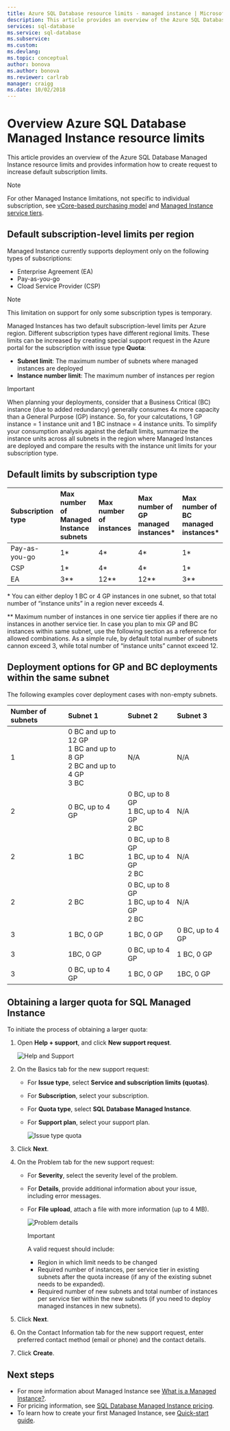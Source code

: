 ```yaml
---
title: Azure SQL Database resource limits - managed instance | Microsoft Docs
description: This article provides an overview of the Azure SQL Database resource limits for managed instances. 
services: sql-database
ms.service: sql-database
ms.subservice: 
ms.custom:
ms.devlang: 
ms.topic: conceptual
author: bonova
ms.author: bonova
ms.reviewer: carlrab
manager: craigg
ms.date: 10/02/2018
---
```

# Overview Azure SQL Database Managed Instance resource limits

This article provides an overview of the Azure SQL Database Managed Instance resource limits and provides information how to create request to increase default subscription limits. 

> [!NOTE]
> For other Managed Instance limitations, not specific to individual subscription, see [vCore-based purchasing model](sql-database-managed-instance.md#vcore-based-purchasing-model) and [Managed Instance service tiers](sql-database-managed-instance.md#managed-instance-service-tiers).

## Default subscription-level limits per region

Managed Instance currently supports deployment only on the following types of subscriptions:

- Enterprise Agreement (EA)
- Pay-as-you-go
- Cload Service Provider (CSP)

> [!NOTE]
> This limitation on support for only some subscription types is temporary.

Managed Instances has two default subscription-level limits per Azure region. Different subscription types have different regional limits. These limits can be increased by creating special support request in the Azure portal for the subscription with issue type **Quota**:

- **Subnet limit**: The maximum number of subnets where managed instances are deployed
- **Instance number limit**: The maximum number of instances per region

> [!IMPORTANT]
> When planning your deployments, consider that a Business Critical (BC) instance (due to added redundancy) generally consumes 4x more capacity than a General Purpose (GP) instance. So, for your calcutations, 1 GP instance = 1 instance unit and 1 BC instnace = 4 instance units. To simplify your consumption analysis against the default limits, summarize the instance units across all subnets in the region where Managed Instances are deployed and compare the results with the instance unit limits for your subscription type.

## Default limits by subscription type

|Subscription type| Max number of Managed Instance subnets | Max number of instances |Max number of GP managed instances*|Max number of BC managed instances*|
| :---| :--- | :--- |:--- |:--- |
|Pay-as-you-go|1*|4*|4*|1*|
|CSP |1*|4*|4*|1*|
|EA|3**|12**|12**|3**|

\* You can either deploy 1 BC or 4 GP instances in one subnet, so that total number of “instance units” in a region never exceeds 4.

** Maximum number of instances in one service tier applies if there are no instances in another service tier. In case you plan to mix GP and BC instances within same subnet, use the following section as a reference for allowed combinations. As a simple rule, by default total number of subnets cannon exceed 3, while total number of “instance units” cannot exceed 12. 

## Deployment options for GP and BC deployments within the same subnet 

The following examples cover deployment cases with non-empty subnets. 

|Number of subnets|Subnet 1|Subnet 2|Subnet 3|
|:---|:---|:---|:---|
|1|0 BC and up to 12 GP<br>1 BC and up to 8 GP<br>2 BC and up to 4 GP<br>3 BC|N/A| N/A|
|2|0 BC, up to 4 GP|0 BC, up to 8 GP<br>1 BC, up to 4 GP<br>2 BC|N/A|
|2|1 BC|0 BC, up to 8 GP<br>1 BC, up to 4 GP<br>2 BC|N/A|
|2|2 BC|0 BC, up to 8 GP<br>1 BC, up to 4 GP<br>2 BC|N/A|
|3|1 BC, 0 GP|1 BC, 0 GP|0 BC, up to 4 GP|
|3|1BC, 0 GP|0 BC, up to 4 GP|1 BC, 0 GP|
|3|0 BC, up to 4 GP|1 BC, 0 GP|1BC, 0 GP|

## Obtaining a larger quota for SQL Managed Instance

To initiate the process of obtaining a larger quota:

1. Open **Help + support**, and click **New support request**. 

   ![Help and Support](media/sql-database-managed-instance-resource-limits/help-and-support.png)
2. On the Basics tab for the new support request:
   - For **Issue type**, select **Service and subscription limits (quotas)**.
   - For **Subscription**, select your subscription.
   - For **Quota type**, select **SQL Database Managed Instance**.
   - For **Support plan**, select your support plan.

     ![Issue type quota](media/sql-database-managed-instance-resource-limits/issue-type-quota.png)

3. Click **Next**.
4. On the Problem tab for the new support request:
   - For **Severity**, select the severity level of the problem.
   - For **Details**, provide additional information about your issue, including error messages.
   - For **File upload**, attach a file with more information (up to 4 MB).

     ![Problem details](media/sql-database-managed-instance-resource-limits/problem-details.png)

     > [!IMPORTANT]
     > A valid request should include: 
     > - Region in which limit needs to be changed 
     > - Required number of instances, per service tier in existing subnets after the quota increase (if any of the existing subnet needs to be expanded). 
     > - Required number of new subnets and total number of instances per service tier within the new subnets (if you need to deploy managed instances in new subnets).
5. Click **Next**.
6. On the Contact Information tab for the new support request, enter preferred contact method (email or phone) and the contact details.
7. Click **Create**.

## Next steps 

- For more information about Managed Instance see [What is a Managed Instance?](sql-database-managed-instance.md). 
- For pricing information, see [SQL Database Managed Instance pricing](https://azure.microsoft.com/pricing/details/sql-database/managed/).
- To learn how to create your first Managed Instance, see [Quick-start guide](sql-database-managed-instance-get-started.md).